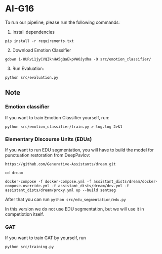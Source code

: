 # AI-G16

To run our pipeline, please run the following commands:

1) Install dependencies

```
pip install -r requirements.txt
```

2) Download Emotion Classifier

```
gdown 1-8URvi1jyCVQIknHA5gQaEkpVWOJydha -O src/emotion_classifier/
```

3) Run Evaluation:

```
python src/evaluation.py
```

## Note

### Emotion classifier
If you want to train Emotion Classifier yourself, run:

```
python src/emotion_classifier/train.py > log.log 2>&1
```

### Elementary Discourse Units (EDUs)
If you want to run EDU segmentation, you will have to build the model for punctuation restoration from DeepPavlov:

```
https://github.com/Generative-Assistants/dream.git
```

```
cd dream
```

```
docker-compose -f docker-compose.yml -f assistant_dists/dream/docker-compose.override.yml -f assistant_dists/dream/dev.yml -f assistant_dists/dream/proxy.yml up --build sentseg
```

After that you can run ```python src/edu_segmentation/edu.py```

In this version we do not use EDU segmentation, but we will use it in competiotion itself. 

### GAT
If you want to train GAT by yourself, run 
```
python src/training.py
```

